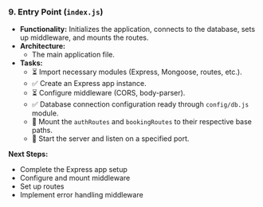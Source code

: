 ### 9. Entry Point (`index.js`)

*   **Functionality:** Initializes the application, connects to the database, sets up middleware, and mounts the routes.
*   **Architecture:**
    *   The main application file.
*   **Tasks:**
    *   ⏳ Import necessary modules (Express, Mongoose, routes, etc.).
    *   ✅ Create an Express app instance.
    *   ⏳ Configure middleware (CORS, body-parser).
    *   ✅ Database connection configuration ready through `config/db.js` module.
    *   🔲 Mount the `authRoutes` and `bookingRoutes` to their respective base paths.
    *   🔲 Start the server and listen on a specified port.

**Next Steps:**
- Complete the Express app setup
- Configure and mount middleware
- Set up routes
- Implement error handling middleware
